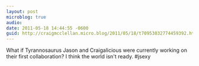 ```yaml
---
layout: post
microblog: true
audio: 
date: 2011-05-18 14:44:55 -0600
guid: http://craigmcclellan.micro.blog/2011/05/18/t70953032774459392.html
---
```

What if Tyrannosaurus Jason and Craigalicious were currently working on their first collaboration? I think the world isn't ready. #jsexy
